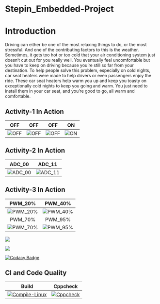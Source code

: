 # Stepin_Embedded-Project

# Introduction

Driving can either be one of the most relaxing things to do, or the most stressful. And one of the contributing factors to this is the weather. Sometimes, it gets too hot or too cold that your air conditioning system just doesn’t cut out for you really well. You eventually feel uncomfortable but you have to keep on driving because you’re still so far from your destination. To help people solve this problem, especially on cold nights, car seat heaters were made to help drivers or even passengers enjoy the ride. These car seat heaters help warm you up and keep you toasty on exceptionally cold nights to keep you going and warm. You just need to install them in your car seat, and you’re good to go, all warm and comfortable.

## Activity-1 In Action

|OFF|OFF|OFF|ON|
|:--:|:--:|:--:|:--:|
|![OFF](https://user-images.githubusercontent.com/80662569/116460814-1e747f00-a885-11eb-9361-7d70ba90e82d.PNG) |![OFF](https://user-images.githubusercontent.com/80662569/116460808-1c122500-a885-11eb-8023-4ab0ec876fa6.PNG)|![OFF](https://user-images.githubusercontent.com/80662569/116460810-1ddbe880-a885-11eb-9460-5a43f89de00e.PNG)|![ON](https://user-images.githubusercontent.com/80662569/116460813-1ddbe880-a885-11eb-90f1-d0da5705cd19.PNG)|

## Activity-2 In Action

|ADC_00|ADC_11|
|:--:|:--:|
|![ADC_00](https://user-images.githubusercontent.com/80662569/116461383-d0ac4680-a885-11eb-84b5-dc8d17cff3dc.PNG) |![ADC_11](https://user-images.githubusercontent.com/80662569/116461375-cdb15600-a885-11eb-805c-2dc73d198a3d.PNG)|

## Activity-3 In Action

|PWM_20%|PWM_40%|
|:--:|:--:|
|![PWM_20%](https://user-images.githubusercontent.com/80662569/116461901-72cc2e80-a886-11eb-8525-42061d74f693.PNG) |![PWM_40%](https://user-images.githubusercontent.com/80662569/116461893-7069d480-a886-11eb-859b-1ec11c368164.PNG)|
|PWM_70%|PWM_95%|
|![PWM_70%](https://user-images.githubusercontent.com/80662569/116461897-72339800-a886-11eb-9006-369b7be40d44.PNG)|![PWM_95%](https://user-images.githubusercontent.com/80662569/116461900-72339800-a886-11eb-8eea-43aeae327bea.PNG)|


![](https://www.code-inspector.com/project/28789/score/svg)

![](https://www.code-inspector.com/project/28789/status/svg)

[![Codacy Badge](https://app.codacy.com/project/badge/Grade/765ddd48bc6648e6ada7afceaeafbddc)](https://www.codacy.com/gh/SANIVARAPUHARINATH/Stepin_Embedded-Project/dashboard?utm_source=github.com&amp;utm_medium=referral&amp;utm_content=SANIVARAPUHARINATH/Stepin_Embedded-Project&amp;utm_campaign=Badge_Grade)

## CI and Code Quality

|Build|Cppcheck|
|:--:|:--:|
|[![Compile-Linux](https://github.com/SANIVARAPUHARINATH/Embedded-Project/actions/workflows/Compile.yml/badge.svg)](https://github.com/SANIVARAPUHARINATH/Embedded-Project/actions/workflows/Compile.yml)|[![Cppcheck](https://github.com/SANIVARAPUHARINATH/Embedded-Project/actions/workflows/CodeQulaity.yml/badge.svg)](https://github.com/SANIVARAPUHARINATH/Embedded-Project/actions/workflows/CodeQulaity.yml)|
